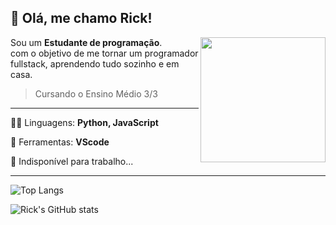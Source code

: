 ## 🤎 Olá, me chamo <strong>Rick!</strong>

<img src="https://media2.giphy.com/media/lP8xu5t2DLGG045H8F/giphy.gif?cid=790b7611444e7ddc9b17bd6021eaa63c4e697cf1c3b84a0b&rid=giphy.gif&ct=s" min-width="400px" max-width="400px" width="200px" align="right">

<p align="left"> 
  Sou um <strong>Estudante de programação</strong>.<br> com o objetivo de me tornar um programador fullstack,
  aprendendo tudo sozinho e em casa.
</p>

> Cursando o Ensino Médio    3/3

-----

<p align="left">
  🐱‍💻 Linguagens: <strong>Python, JavaScript</strong>
</p>



<p align="left">
  💼 Ferramentas: <strong> VScode</strong>
</p>



<p align="left">
  💌 Indisponível para trabalho...
</p>


-----

![Top Langs](https://github-readme-stats.vercel.app/api/top-langs/?username=luishrick&theme=darcula&layout=compact&hide_progress=true)

![Rick's GitHub stats](https://github-readme-stats.vercel.app/api?username=luishrick&count_private=true&show_icons=true&theme=darcula) 


